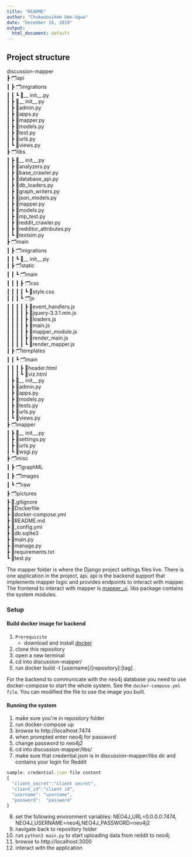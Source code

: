 ```yaml
---
title: "README"
author: "Chukwubuikem Ume-Ugwa"
date: "December 16, 2019"
output:
  html_document: default
---
```


## Project structure

discussion-mapper<br/>
 ┣ 🗂api <br/>
 ┃ ┣ 🗂migrations<br/>
 ┃ ┃ ┗ 📄__ init__.py<br/>
 ┃ ┣ 📄__ init__.py<br/>
 ┃ ┣ 📄admin.py<br/>
 ┃ ┣ 📄apps.py<br/>
 ┃ ┣ 📄mapper.py<br/>
 ┃ ┣ 📄models.py<br/>
 ┃ ┣ 📄test.py<br/>
 ┃ ┣ 📄urls.py<br/>
 ┃ ┗ 📄views.py<br/>
 ┣ 🗂libs<br/>
 ┃ ┣ 📄__ init__.py<br/>
 ┃ ┣ 📄analyzers.py<br/>
 ┃ ┣ 📄base_crawler.py<br/>
 ┃ ┣ 📄database_api.py<br/>
 ┃ ┣ 📄db_loaders.py<br/>
 ┃ ┣ 📄graph_writers.py<br/>
 ┃ ┣ 📄json_models.py<br/>
 ┃ ┣ 📄mapper.py<br/>
 ┃ ┣ 📄models.py<br/>
 ┃ ┣ 📄mp_test.py<br/>
 ┃ ┣ 📄reddit_crawler.py<br/>
 ┃ ┣ 📄redditor_attributes.py<br/>
 ┃ ┗ 📄textsim.py<br/>
 ┣ 🗂main<br/>
 ┃ ┣ 🗂migrations<br/>
 ┃ ┃ ┗ 📄__ init__.py<br/>
 ┃ ┣ 🗂static<br/>
 ┃ ┃ ┗ 🗂main<br/>
 ┃ ┃ ┃ ┣ 🗂css<br/>
 ┃ ┃ ┃ ┃ ┗ 📄style.css<br/>
 ┃ ┃ ┃ ┗ 🗂js<br/>
 ┃ ┃ ┃ ┃ ┣ 📄event_handlers.js<br/>
 ┃ ┃ ┃ ┃ ┣ 📄jquery-3.3.1.min.js<br/>
 ┃ ┃ ┃ ┃ ┣ 📄loaders.js<br/>
 ┃ ┃ ┃ ┃ ┣ 📄main.js<br/>
 ┃ ┃ ┃ ┃ ┣ 📄mapper_module.js<br/>
 ┃ ┃ ┃ ┃ ┣ 📄render_main.js<br/>
 ┃ ┃ ┃ ┃ ┗ 📄render_mapper.js<br/>
 ┃ ┣ 🗂templates<br/>
 ┃ ┃ ┗ 🗂main<br/>
 ┃ ┃ ┃ ┣ 📄header.html<br/>
 ┃ ┃ ┃ ┗ 📄viz.html<br/>
 ┃ ┣ 📄__ init__.py<br/>
 ┃ ┣ 📄admin.py<br/>
 ┃ ┣ 📄apps.py<br/>
 ┃ ┣ 📄models.py<br/>
 ┃ ┣ 📄tests.py<br/>
 ┃ ┣ 📄urls.py<br/>
 ┃ ┗ 📄views.py<br/>
 ┣ 🗂mapper<br/>
 ┃ ┣ 📄__ init__.py<br/>
 ┃ ┣ 📄settings.py<br/>
 ┃ ┣ 📄urls.py<br/>
 ┃ ┗ 📄wsgi.py<br/>
 ┣ 🗂misc<br/>
 ┃ ┣ 🗂graphML<br/>
 ┃ ┣ 🗂images<br/>
 ┃ ┗ 🗂raw<br/>
 ┣ 🗂pictures<br/>
 ┣ 📄.gitignore<br/>
 ┣ 📄Dockerfile<br/>
 ┣ 📄docker-compose.yml<br/>
 ┣ 📄README.md<br/>
 ┣ 📄_config.yml<br/>
 ┣ 📄db.sqlite3<br/>
 ┣ 📄main.py<br/>
 ┣ 📄manage.py<br/>
 ┣ 📄requirements.txt<br/>
 ┗ 📄test.py<br/>
 
The mapper folder is where the Django project settings files live. There is one application in the project, api. api is the backend support that implements mapper logic and provides endpoints to interact with mapper. The frontend to interact with mapper is [mapper_ui](https://github.com/CleverChuk/mapper_ui). libs package contains the system modules. 

### Setup
#### Build docker image for backend
1. `Prerequisite`
    - download and install [docker](https://docs.docker.com/install/)
2. clone this repository
3. open a new terminal
4. cd into discussion-mapper/
5. run docker build -t [username]/[repository]:[tag] .

For the backend to communicate with the neo4j database you need to use docker-compose to start the whole system. See the `docker-compose.yml file`. You can modified the file to use the image you built.

#### Running the system
1. make sure you're in repository folder
2. run docker-compose up
3. browse to http://localhost:7474
4. when prompted enter neo4j for password
5. change password to neo4j2
6. cd into discussion-mapper/libs/
7. make sure that credential.json is in discussion-mapper/libs dir and contains your login for Reddit
```js
sample: credential.json file content
{
  "client_secret":"client secret",
  "client_id":"client id",
  "username": "username",
  "password":  "password"
}
```
8. set the following environment variables: NEO4J_URL=0.0.0.0:7474, NEO4J_USERNAME=neo4j,NEO4J_PASSWORD=neo4j2
9. navigate back to repository folder
10. run `python3 main.py` to start uploading data from reddit to neo4j
11. browse to http://localhost:3000
12. interact with the application

